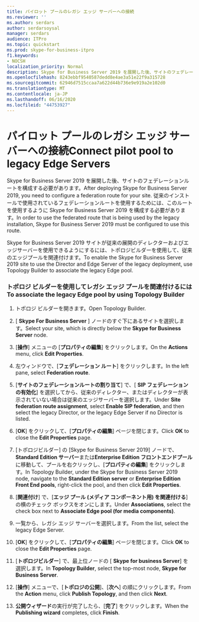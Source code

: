 ```yaml
---
title: パイロット プールのレガシ エッジ サーバーへの接続
ms.reviewer: ''
ms.author: serdars
author: serdarsoysal
manager: serdars
audience: ITPro
ms.topic: quickstart
ms.prod: skype-for-business-itpro
f1.keywords:
- NOCSH
localization_priority: Normal
description: Skype for Business Server 2019 を展開した後、サイトのフェデレーションルートを構成する必要があります。 従来のインストールで使用されているフェデレーションルートを使用するためには、このルートを使用するように Skype for Business Server 2019 を構成する必要があります。
ms.openlocfilehash: 8243ebbf9540587dedd8e4ae3a51e22f9a315728
ms.sourcegitcommit: 62946d7515ccaa7a622d44b736e9e919a2e102d0
ms.translationtype: MT
ms.contentlocale: ja-JP
ms.lasthandoff: 06/16/2020
ms.locfileid: "44753927"
---
```

# <a name="connect-pilot-pool-to-legacy-edge-servers"></a><span data-ttu-id="f7b51-104">パイロット プールのレガシ エッジ サーバーへの接続</span><span class="sxs-lookup"><span data-stu-id="f7b51-104">Connect pilot pool to legacy Edge Servers</span></span>

<span data-ttu-id="f7b51-105">Skype for Business Server 2019 を展開した後、サイトのフェデレーションルートを構成する必要があります。</span><span class="sxs-lookup"><span data-stu-id="f7b51-105">After deploying Skype for Business Server 2019, you need to configure a federation route for your site.</span></span> <span data-ttu-id="f7b51-106">従来のインストールで使用されているフェデレーションルートを使用するためには、このルートを使用するように Skype for Business Server 2019 を構成する必要があります。</span><span class="sxs-lookup"><span data-stu-id="f7b51-106">In order to use the federated route that is being used by the legacy installation, Skype for Business Server 2019 must be configured to use this route.</span></span> 
  
<span data-ttu-id="f7b51-107">Skype for Business Server 2019 サイトが従来の展開のディレクターおよびエッジサーバーを使用できるようにするには、トポロジビルダーを使用して、従来のエッジプールを関連付けます。</span><span class="sxs-lookup"><span data-stu-id="f7b51-107">To enable the Skype for Business Server 2019 site to use the Director and Edge Server of the legacy deployment, use Topology Builder to associate the legacy Edge pool.</span></span>
  
### <a name="to-associate-the-legacy-edge-pool-by-using-topology-builder"></a><span data-ttu-id="f7b51-108">トポロジ ビルダーを使用してレガシ エッジ プールを関連付けるには</span><span class="sxs-lookup"><span data-stu-id="f7b51-108">To associate the legacy Edge pool by using Topology Builder</span></span>

1. <span data-ttu-id="f7b51-109">トポロジ ビルダーを開きます。</span><span class="sxs-lookup"><span data-stu-id="f7b51-109">Open Topology Builder.</span></span> 
    
2. <span data-ttu-id="f7b51-110">[ **Skype For Business Server** ] ノードのすぐ下にあるサイトを選択します。</span><span class="sxs-lookup"><span data-stu-id="f7b51-110">Select your site, which is directly below the **Skype for Business Server** node.</span></span> 
    
3. <span data-ttu-id="f7b51-111">[**操作**] メニューの [**プロパティの編集**] をクリックします。</span><span class="sxs-lookup"><span data-stu-id="f7b51-111">On the **Actions** menu, click **Edit Properties**.</span></span>
    
4. <span data-ttu-id="f7b51-112">左ウィンドウで、[**フェデレーション ルート**] をクリックします。</span><span class="sxs-lookup"><span data-stu-id="f7b51-112">In the left pane, select **Federation route**.</span></span>
    
5. <span data-ttu-id="f7b51-113">[**サイトのフェデレーションルートの割り当て**] で、[ **SIP フェデレーションの有効化**] を選択してから、従来のディレクター、またはディレクターが表示されていない場合は従来のエッジサーバーを選択します。</span><span class="sxs-lookup"><span data-stu-id="f7b51-113">Under **Site federation route assignment**, select **Enable SIP federation**, and then select the legacy Director, or the legacy Edge Server if no Director is listed.</span></span>
  
6. <span data-ttu-id="f7b51-114">[**OK**] をクリックして、[**プロパティの編集**] ページを閉じます。</span><span class="sxs-lookup"><span data-stu-id="f7b51-114">Click **OK** to close the **Edit Properties** page.</span></span> 
    
7. <span data-ttu-id="f7b51-115">[トポロジビルダー] の [Skype for Business Server 2019] ノードで、 **Standard Edition サーバー**または**Enterprise Edition フロントエンドプール**に移動して、プールを右クリックし、[**プロパティの編集**] をクリックします。</span><span class="sxs-lookup"><span data-stu-id="f7b51-115">In Topology Builder, under the Skype for Business Server 2019 node, navigate to the **Standard Edition server** or **Enterprise Edition Front End pools**, right-click the pool, and then click **Edit Properties**.</span></span>
    
8. <span data-ttu-id="f7b51-116">[**関連付け**] で、[**エッジ プール (メディア コンポーネント用) を関連付ける**] の横のチェック ボックスをオンにします。</span><span class="sxs-lookup"><span data-stu-id="f7b51-116">Under **Associations**, select the check box next to **Associate Edge pool (for media components)**.</span></span> 
    
9. <span data-ttu-id="f7b51-117">一覧から、レガシ エッジ サーバーを選択します。</span><span class="sxs-lookup"><span data-stu-id="f7b51-117">From the list, select the legacy Edge Server.</span></span> 
  
10. <span data-ttu-id="f7b51-118">[**OK**] をクリックして、[**プロパティの編集**] ページを閉じます。</span><span class="sxs-lookup"><span data-stu-id="f7b51-118">Click **OK** to close the **Edit Properties** page.</span></span> 
    
11. <span data-ttu-id="f7b51-119">[**トポロジビルダー**] で、最上位ノードの [ **Skype for business Server**] を選択します。</span><span class="sxs-lookup"><span data-stu-id="f7b51-119">In **Topology Builder**, select the top-most node, **Skype for Business Server**.</span></span>
    
12. <span data-ttu-id="f7b51-120">[**操作**] メニューで、[**トポロジの公開**]、[**次へ**] の順にクリックします。</span><span class="sxs-lookup"><span data-stu-id="f7b51-120">From the **Action** menu, click **Publish Topology**, and then click **Next**.</span></span>
    
13. <span data-ttu-id="f7b51-121">**公開ウィザード**の実行が完了したら、[**完了**] をクリックします。</span><span class="sxs-lookup"><span data-stu-id="f7b51-121">When the **Publishing wizard** completes, click **Finish**.</span></span>
    

